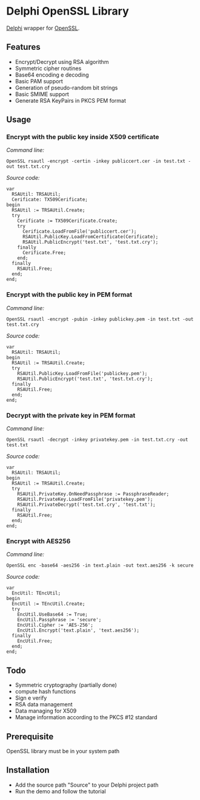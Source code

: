 # Delphi OpenSSL Library

[Delphi](http://www.embarcadero.com/products/delphi) wrapper for [OpenSSL](https://openssl.org/).

## Features

- Encrypt/Decrypt using RSA algorithm
- Symmetric cipher routines
- Base64 encoding e decoding
- Basic PAM support
- Generation of pseudo-random bit strings
- Basic SMIME support
- Generate RSA KeyPairs in PKCS PEM format

## Usage

### Encrypt with the public key inside X509 certificate

*Command line:*

    OpenSSL rsautl -encrypt -certin -inkey publiccert.cer -in test.txt -out test.txt.cry


*Source code:*

```delphi
var
  RSAUtil: TRSAUtil;
  Cerificate: TX509Cerificate;
begin
  RSAUtil := TRSAUtil.Create;
  try
    Cerificate := TX509Cerificate.Create;
    try
      Cerificate.LoadFromFile('publiccert.cer');
      RSAUtil.PublicKey.LoadFromCertificate(Cerificate);
      RSAUtil.PublicEncrypt('test.txt', 'test.txt.cry');
    finally
      Cerificate.Free;
    end;
  finally
    RSAUtil.Free;
  end;
end;
```

### Encrypt with the public key in PEM format

*Command line:*

    OpenSSL rsautl -encrypt -pubin -inkey publickey.pem -in test.txt -out test.txt.cry

*Source code:*

```delphi
var
  RSAUtil: TRSAUtil;
begin
  RSAUtil := TRSAUtil.Create;
  try
    RSAUtil.PublicKey.LoadFromFile('publickey.pem');
    RSAUtil.PublicEncrypt('test.txt', 'test.txt.cry');
  finally
    RSAUtil.Free;
  end;
end;
```

### Decrypt with the private key in PEM format

*Command line:*

    OpenSSL rsautl -decrypt -inkey privatekey.pem -in test.txt.cry -out test.txt


*Source code:*

```delphi
var
  RSAUtil: TRSAUtil;
begin
  RSAUtil := TRSAUtil.Create;
  try
    RSAUtil.PrivateKey.OnNeedPassphrase := PassphraseReader;
    RSAUtil.PrivateKey.LoadFromFile('privatekey.pem');
    RSAUtil.PrivateDecrypt('test.txt.cry', 'test.txt');
  finally
    RSAUtil.Free;
  end;
end;
```

### Encrypt with AES256

*Command line:*

    OpenSSL enc -base64 -aes256 -in text.plain -out text.aes256 -k secure


*Source code:*

```delphi
var
  EncUtil: TEncUtil;
begin
  EncUtil := TEncUtil.Create;
  try
    EncUtil.UseBase64 := True;
    EncUtil.Passphrase := 'secure';
    EncUtil.Cipher := 'AES-256';
    EncUtil.Encrypt('text.plain', 'text.aes256');
  finally
    EncUtil.Free;
  end;
end;
```


## Todo

- Symmetric cryptography (partially done)
- compute hash functions
- Sign e verify
- RSA data management
- Data managing for X509
- Manage information according to the PKCS #12 standard

## Prerequisite

OpenSSL library must be in your system path

## Installation

- Add the source path "Source" to your Delphi project path
- Run the demo and follow the tutorial

